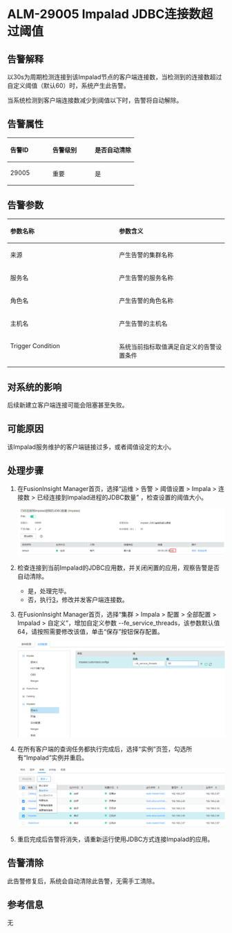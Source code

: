 # ALM-29005 Impalad JDBC连接数超过阈值<a name="ALM-29005"></a>

## 告警解释<a name="section8280367"></a>

以30s为周期检测连接到该Impalad节点的客户端连接数，当检测到的连接数超过自定义阈值（默认60）时，系统产生此告警。

当系统检测到客户端连接数减少到阈值以下时，告警将自动解除。

## 告警属性<a name="section7414445"></a>

<a name="table45079949"></a>
<table><thead align="left"><tr id="row5683496"><th class="cellrowborder" valign="top" width="33.33333333333333%" id="mcps1.1.4.1.1"><p id="p57710042"><a name="p57710042"></a><a name="p57710042"></a>告警ID</p>
</th>
<th class="cellrowborder" valign="top" width="33.33333333333333%" id="mcps1.1.4.1.2"><p id="p44001849"><a name="p44001849"></a><a name="p44001849"></a>告警级别</p>
</th>
<th class="cellrowborder" valign="top" width="33.33333333333333%" id="mcps1.1.4.1.3"><p id="p7380012"><a name="p7380012"></a><a name="p7380012"></a>是否自动清除</p>
</th>
</tr>
</thead>
<tbody><tr id="row60910108"><td class="cellrowborder" valign="top" width="33.33333333333333%" headers="mcps1.1.4.1.1 "><p id="p16488194717492"><a name="p16488194717492"></a><a name="p16488194717492"></a>29005</p>
</td>
<td class="cellrowborder" valign="top" width="33.33333333333333%" headers="mcps1.1.4.1.2 "><p id="p588994817496"><a name="p588994817496"></a><a name="p588994817496"></a>重要</p>
</td>
<td class="cellrowborder" valign="top" width="33.33333333333333%" headers="mcps1.1.4.1.3 "><p id="p34071398"><a name="p34071398"></a><a name="p34071398"></a>是</p>
</td>
</tr>
</tbody>
</table>

## 告警参数<a name="section66730009"></a>

<a name="table8319831"></a>
<table><thead align="left"><tr id="row40868022"><th class="cellrowborder" valign="top" width="50%" id="mcps1.1.3.1.1"><p id="p21975462"><a name="p21975462"></a><a name="p21975462"></a>参数名称</p>
</th>
<th class="cellrowborder" valign="top" width="50%" id="mcps1.1.3.1.2"><p id="p35182007"><a name="p35182007"></a><a name="p35182007"></a>参数含义</p>
</th>
</tr>
</thead>
<tbody><tr id="row594512751512"><td class="cellrowborder" valign="top" width="50%" headers="mcps1.1.3.1.1 "><p id="p8838358184914"><a name="p8838358184914"></a><a name="p8838358184914"></a>来源</p>
</td>
<td class="cellrowborder" valign="top" width="50%" headers="mcps1.1.3.1.2 "><p id="p837170125015"><a name="p837170125015"></a><a name="p837170125015"></a>产生告警的集群名称</p>
</td>
</tr>
<tr id="row31170320"><td class="cellrowborder" valign="top" width="50%" headers="mcps1.1.3.1.1 "><p id="p39123317"><a name="p39123317"></a><a name="p39123317"></a>服务名</p>
</td>
<td class="cellrowborder" valign="top" width="50%" headers="mcps1.1.3.1.2 "><p id="p172628810500"><a name="p172628810500"></a><a name="p172628810500"></a>产生告警的服务名称</p>
</td>
</tr>
<tr id="row162619592301"><td class="cellrowborder" valign="top" width="50%" headers="mcps1.1.3.1.1 "><p id="p262765918309"><a name="p262765918309"></a><a name="p262765918309"></a>角色名</p>
</td>
<td class="cellrowborder" valign="top" width="50%" headers="mcps1.1.3.1.2 "><p id="p1162775993012"><a name="p1162775993012"></a><a name="p1162775993012"></a>产生告警的角色名称</p>
</td>
</tr>
<tr id="row27627373117"><td class="cellrowborder" valign="top" width="50%" headers="mcps1.1.3.1.1 "><p id="p4762113173113"><a name="p4762113173113"></a><a name="p4762113173113"></a>主机名</p>
</td>
<td class="cellrowborder" valign="top" width="50%" headers="mcps1.1.3.1.2 "><p id="p57621319316"><a name="p57621319316"></a><a name="p57621319316"></a>产生告警的主机名</p>
</td>
</tr>
<tr id="row1582913863120"><td class="cellrowborder" valign="top" width="50%" headers="mcps1.1.3.1.1 "><p id="p1382910818313"><a name="p1382910818313"></a><a name="p1382910818313"></a>Trigger Condition</p>
</td>
<td class="cellrowborder" valign="top" width="50%" headers="mcps1.1.3.1.2 "><p id="p128291833119"><a name="p128291833119"></a><a name="p128291833119"></a>系统当前指标取值满足自定义的告警设置条件</p>
</td>
</tr>
</tbody>
</table>

## 对系统的影响<a name="section63699172"></a>

后续新建立客户端连接可能会阻塞甚至失败。

## 可能原因<a name="section36421639"></a>

该Impalad服务维护的客户端链接过多，或者阈值设定的太小。

## 处理步骤<a name="section2425015133012"></a>

1.  在FusionInsight Manager首页，选择“运维 \> 告警 \> 阈值设置 \> Impala \> 连接数 \> 已经连接到Impalad进程的JDBC数量” ，检查设置的阈值大小。

    ![](figures/zh-cn_image_0295310728.png)

2.  检查连接到当前Impalad的JDBC应用数，并关闭闲置的应用，观察告警是否自动清除。
    -   是，处理完毕。
    -   否，执行[3](#li36881133125019)，修改并发客户端连接数。

3.  <a name="li36881133125019"></a>在FusionInsight Manager首页，选择“集群 \> Impala \> 配置 \> 全部配置 \> Impalad \> 自定义”，增加自定义参数 --fe\_service\_threads，该参数默认值64，请按照需要修改该值，单击“保存”按钮保存配置。

    ![](figures/zh-cn_image_0295310729.png)

4.  在所有客户端的查询任务都执行完成后，选择“实例”页签，勾选所有“Impalad”实例并重启。

    ![](figures/zh-cn_image_0295310730.png)

5.  重启完成后告警将消失，请重新运行使用JDBC方式连接Impalad的应用。

## 告警清除<a name="section169311343318"></a>

此告警修复后，系统会自动清除此告警，无需手工清除。

## 参考信息<a name="section53362350"></a>

无

